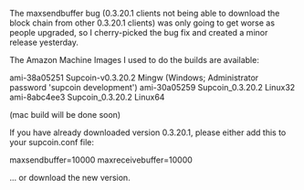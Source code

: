 The maxsendbuffer bug (0.3.20.1 clients not being able to download the block chain from other 0.3.20.1 clients) was only going to get
worse as people upgraded, so I cherry-picked the bug fix and created a minor release yesterday.

The Amazon Machine Images I used to do the builds are available:

  ami-38a05251   Supcoin-v0.3.20.2 Mingw    (Windows; Administrator password 'supcoin development')
  ami-30a05259   Supcoin_0.3.20.2 Linux32
  ami-8abc4ee3   Supcoin_0.3.20.2 Linux64

(mac build will be done soon)

If you have already downloaded version 0.3.20.1, please either add this to your supcoin.conf file:

  maxsendbuffer=10000
  maxreceivebuffer=10000

... or download the new version.
